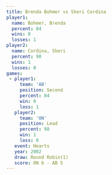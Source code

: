 ```yaml
---
title: Brenda Bohmer vs Sheri Cordina
player1:              
  name: Bohmer, Brenda
  percent: 84         
  wins: 0             
  losses: 1           
player2:              
  name: Cordina, Sheri
  percent: 98         
  wins: 1             
  losses: 0           
games:
 - player1:          
     team: 'AB'      
     position: Second
     percent: 84     
     win: 0          
     loss: 1         
   player2:        
     team: 'ON'    
     position: Lead
     percent: 98   
     win: 1        
     loss: 0       
   event: Hearts       
   year: 2002          
   draw: Round Robin(1)
   score: ON 6 - AB 5  
---
```

